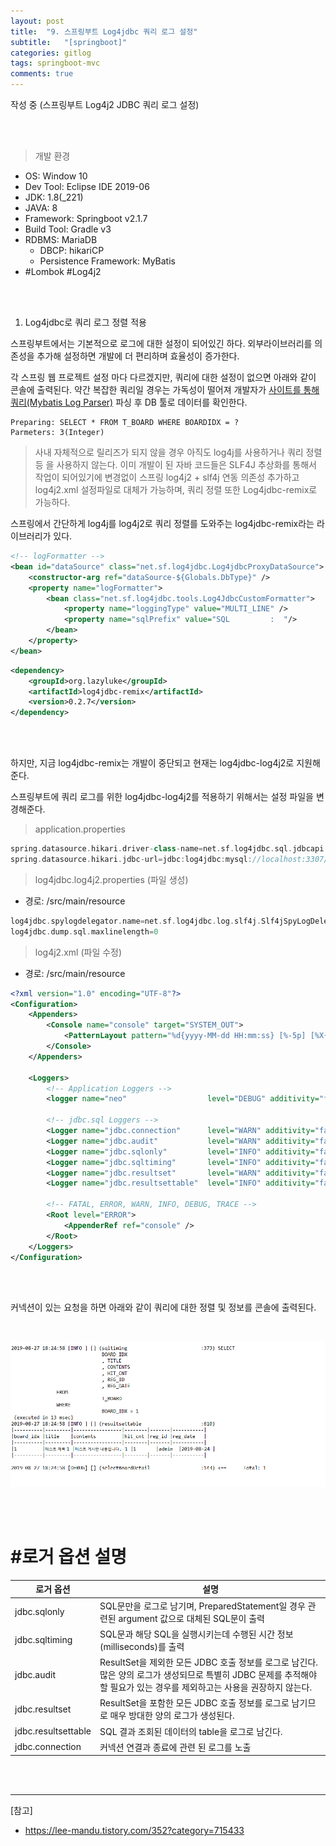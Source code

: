 ```yaml
---
layout: post
title:  "9. 스프링부트 Log4jdbc 쿼리 로그 설정"
subtitle:   "[springboot]"
categories: gitlog
tags: springboot-mvc
comments: true
---
```


작성 중 (스프링부트 Log4j2 JDBC 쿼리 로그 설정) 

<br><br>


> 개발 환경  

- OS: Window 10
- Dev Tool: Eclipse IDE 2019-06
- JDK: 1.8(_221)
- JAVA: 8
- Framework: Springboot v2.1.7
- Build Tool: Gradle v3
- RDBMS: MariaDB
	+ DBCP: hikariCP
	+ Persistence Framework: MyBatis
- #Lombok #Log4j2

<br><br>


1. Log4jdbc로 쿼리 로그 정렬 적용

스프링부트에서는 기본적으로 로그에 대한 설정이 되어있긴 하다. 외부라이브러리를 의존성을 추가해 설정하면 개발에 더 편리하며 효율성이 증가한다.

각 스프링 웹 프로젝트 설정 마다 다르겠지만, 쿼리에 대한 설정이 없으면 아래와 같이 콘솔에 출력된다. 약간 복잡한 쿼리일 경우는 가독성이 떨어져 개발자가 [사이트를 통해 쿼리(Mybatis Log Parser)](http://tipjs-team.github.io/tipJS/examples/myBatisLogParser/) 파싱 후 DB 툴로 데이터를 확인한다.

```
Preparing: SELECT * FROM T_BOARD WHERE BOARDIDX = ?
Parmeters: 3(Integer)
```

> 사내 자체적으로 릴리즈가 되지 않을 경우 아직도 log4j를 사용하거나 쿼리 정렬 등 을 사용하지 않는다. 이미 개발이 된 자바 코드들은 SLF4J 추상화를 통해서 작업이 되어있기에 변경없이 스프링 log4j2 + slf4j 연동 의존성 추가하고 log4j2.xml 설정파일로 대체가 가능하며, 쿼리 정렬 또한 Log4jdbc-remix로 가능하다.

스프링에서 간단하게 log4j를 log4j2로 쿼리 정렬를 도와주는 log4jdbc-remix라는 라이브러리가 있다.


```xml
<!-- logFormatter -->
<bean id="dataSource" class="net.sf.log4jdbc.Log4jdbcProxyDataSource">
    <constructor-arg ref="dataSource-${Globals.DbType}" />
    <property name="logFormatter">
        <bean class="net.sf.log4jdbc.tools.Log4JdbcCustomFormatter">
            <property name="loggingType" value="MULTI_LINE" />
            <property name="sqlPrefix" value="SQL         :  "/>
        </bean>
    </property>
</bean>
```

```xml
<dependency>
    <groupId>org.lazyluke</groupId>
    <artifactId>log4jdbc-remix</artifactId>
    <version>0.2.7</version>
</dependency>
```

<br><br>


하지만, 지금 log4jdbc-remix는 개발이 중단되고 현재는 log4jdbc-log4j2로 지원해준다. 

스프링부트에 쿼리 로그를 위한 log4jdbc-log4j2를 적용하기 위해서는 설정 파일을 변경해준다.

> application.properties

```gradle
spring.datasource.hikari.driver-class-name=net.sf.log4jdbc.sql.jdbcapi.DriverSpy
spring.datasource.hikari.jdbc-url=jdbc:log4jdbc:mysql://localhost:3307/test?useUnicode=true&characterEncoding=utf-8
```

> log4jdbc.log4j2.properties (파일 생성)

- 경로: /src/main/resource

```gradle
log4jdbc.spylogdelegator.name=net.sf.log4jdbc.log.slf4j.Slf4jSpyLogDelegator
log4jdbc.dump.sql.maxlinelength=0
```

> log4j2.xml (파일 수정)

- 경로: /src/main/resource

```xml
<?xml version="1.0" encoding="UTF-8"?>
<Configuration>
    <Appenders>
        <Console name="console" target="SYSTEM_OUT">
            <PatternLayout pattern="%d{yyyy-MM-dd HH:mm:ss} [%-5p] [%X{sessionID}] (%-35c{1}:%-3L) %m%n" />
        </Console>
    </Appenders>
    
    <Loggers>
        <!-- Application Loggers -->
	    <logger name="neo"                  level="DEBUG" additivity="false"><AppenderRef ref="console" /></logger>
    
		<!-- jdbc.sql Loggers -->
        <Logger name="jdbc.connection"      level="WARN" additivity="false"><AppenderRef ref="console" /></Logger>
        <Logger name="jdbc.audit"           level="WARN" additivity="false"><AppenderRef ref="console" /></Logger>
        <Logger name="jdbc.sqlonly"         level="INFO" additivity="false"><AppenderRef ref="console" /></Logger>
        <Logger name="jdbc.sqltiming"       level="INFO" additivity="false"><AppenderRef ref="console" /></Logger>
        <Logger name="jdbc.resultset"       level="WARN" additivity="false"><AppenderRef ref="console" /></Logger>
        <Logger name="jdbc.resultsettable"  level="INFO" additivity="false"><AppenderRef ref="console" /></Logger>
        
	    <!-- FATAL, ERROR, WARN, INFO, DEBUG, TRACE -->        
        <Root level="ERROR">
            <AppenderRef ref="console" />
        </Root>
    </Loggers>
</Configuration>
```

<br><br>


커넥션이 있는 요청을 하면 아래와 같이 쿼리에 대한 정렬 및 정보를 콘솔에 출력된다.

<br>

[![sts-mvc-9-01](/assets/img/devlog/201908/sts-mvc-9-01.png)]()

<br><br>


# #로거 옵션 설명

로거 옵션 | 설명
---- | ---- 
jdbc.sqlonly | SQL문만을 로그로 남기며, PreparedStatement일 경우 관련된 argument 값으로 대체된 SQL문이 출력 
jdbc.sqltiming | SQL문과 해당 SQL을 실행시키는데 수행된 시간 정보(milliseconds)를 출력
jdbc.audit | ResultSet을 제외한 모든 JDBC 호출 정보를 로그로 남긴다. 많은 양의 로그가 생성되므로 특별히 JDBC 문제를 추적해야 할 필요가 있는 경우를 제외하고는 사용을 권장하지 않는다. 
jdbc.resultset | ResultSet을 포함한 모든 JDBC 호출 정보를 로그로 남기므로 매우 방대한 양의 로그가 생성된다. 
jdbc.resultsettable | SQL 결과 조회된 데이터의 table을 로그로 남긴다.
jdbc.connection | 커넥션 연결과 종료에 관련 된 로그를 노출

<br><br>

---
[참고]
- https://lee-mandu.tistory.com/352?category=715433